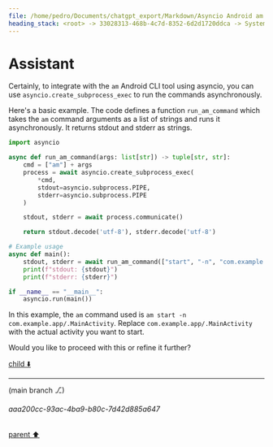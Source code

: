 ```yaml
---
file: /home/pedro/Documents/chatgpt_export/Markdown/Asyncio Android am Integration.md
heading_stack: <root> -> 33028313-468b-4c7d-8352-6d2d1720ddca -> System -> 39ea25d0-5f9f-45ba-bf86-c730d4173350 -> System -> aaa27bdf-0126-4efe-993d-35b4823801e1 -> User -> 19604108-672c-4d31-99ac-0799fd1fd233 -> Assistant
---
```

# Assistant

Certainly, to integrate with the `am` Android CLI tool using asyncio, you can use `asyncio.create_subprocess_exec` to run the commands asynchronously.

Here's a basic example. The code defines a function `run_am_command` which takes the `am` command arguments as a list of strings and runs it asynchronously. It returns stdout and stderr as strings.

```python
import asyncio

async def run_am_command(args: list[str]) -> tuple[str, str]:
    cmd = ["am"] + args
    process = await asyncio.create_subprocess_exec(
        *cmd,
        stdout=asyncio.subprocess.PIPE,
        stderr=asyncio.subprocess.PIPE
    )

    stdout, stderr = await process.communicate()

    return stdout.decode('utf-8'), stderr.decode('utf-8')

# Example usage
async def main():
    stdout, stderr = await run_am_command(["start", "-n", "com.example.app/.MainActivity"])
    print(f"stdout: {stdout}")
    print(f"stderr: {stderr}")

if __name__ == "__main__":
    asyncio.run(main())
```

In this example, the `am` command used is `am start -n com.example.app/.MainActivity`. Replace `com.example.app/.MainActivity` with the actual activity you want to start.

Would you like to proceed with this or refine it further?

[child ⬇️](#aaa200cc-93ac-4ba9-b80c-7d42d885a647)

---

(main branch ⎇)
###### aaa200cc-93ac-4ba9-b80c-7d42d885a647
[parent ⬆️](#19604108-672c-4d31-99ac-0799fd1fd233)
